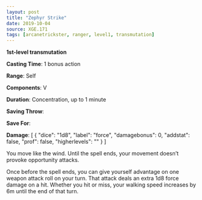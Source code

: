 ```yaml
---
layout: post
title: "Zephyr Strike"
date: 2019-10-04
source: XGE.171
tags: [arcanetrickster, ranger, level1, transmutation]
---
```


**1st-level transmutation**

**Casting Time**: 1 bonus action

**Range**: Self

**Components**: V

**Duration**: Concentration, up to 1 minute

**Saving Throw**:

**Save For**:

**Damage**: [ { "dice": "1d8", "label": "force", "damagebonus": 0, "addstat": false, "prof": false, "higherlevels": "" } ]

You move like the wind. Until the spell ends, your movement doesn’t provoke opportunity attacks.

Once before the spell ends, you can give yourself advantage on one weapon attack roll on your turn. That attack deals an extra 1d8 force damage on a hit. Whether you hit or miss, your walking speed increases by 6m until the end of that turn.
